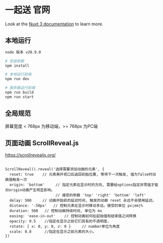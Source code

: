 # 一起送 官网

Look at the [Nuxt 3 documentation](https://nuxt.com/docs/getting-started/introduction) to learn more.

## 本地运行

```bash
node 版本 v20.9.0

# 安装依赖
npm install

# 本地运行前端
npm run dev

# 服务器运行前端
npm run build
npm run start
```

## 全局规范
屏幕宽度 < 768px 为移动端，>= 768px 为PC端

## 页面动画 ScrollReveal.js
https://scrollrevealjs.org/
```

ScrollReveal().reveal('选择需要添加动画的元素', {
  reset: true    // 元素离开视口后返回初始位置, 等待下一次触发, 值为false时动画值触发一次
  origin: 'bottom'     // 指定元素在显示时的方向, 需要给options指定非零值才能对origin动画产生明显影响。
                       // 接受的参数 'top' 'right' 'bottom' 'left' 
  delay: 500     // 动画开始前的延迟时间, 触发的动画 reset 永远不会使用延迟。
  distance: '-50px'   // 控制元素在显示时移动多远。接受的单位 px|em|%
  duration: 500   // 控制动画持续时间, 单位为 ms
  easing: 'ease-in-out'    // 控制动画如何在起始值和结束值之间转换
  opacity: 0.5    //指定在显示之前它们具有的不透明度。        
  rotate: { x: 0, y: 0, z: 0 }     // number单位为角度
  scale: 0.8      //指定在显示之前元素的大小。
})
```